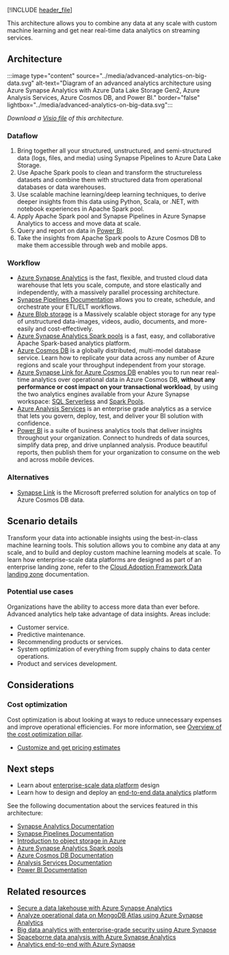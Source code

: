 [!INCLUDE [header_file](../../../includes/sol-idea-header.md)]

This architecture allows you to combine any data at any scale with custom machine learning and get near real-time data analytics on streaming services.

## Architecture

:::image type="content" source="../media/advanced-analytics-on-big-data.svg" alt-text="Diagram of an advanced analytics architecture using Azure Synapse Analytics with Azure Data Lake Storage Gen2, Azure Analysis Services, Azure Cosmos DB, and Power BI." border="false" lightbox="../media/advanced-analytics-on-big-data.svg":::

*Download a [Visio file](https://arch-center.azureedge.net/advanced-analytics-on-big-data.vsdx) of this architecture.*

### Dataflow

1. Bring together all your structured, unstructured, and semi-structured data (logs, files, and media) using Synapse Pipelines to Azure Data Lake Storage.
1. Use Apache Spark pools to clean and transform the structureless datasets and combine them with structured data from operational databases or data warehouses.
1. Use scalable machine learning/deep learning techniques, to derive deeper insights from this data using Python, Scala, or .NET, with notebook experiences in Apache Spark pool.
1. Apply  Apache Spark pool and Synapse Pipelines in Azure Synapse Analytics to access and move data at scale.
1. Query and report on data in [Power BI](/azure/analysis-services/analysis-services-connect-pbi).
1. Take the insights from Apache Spark pools to Azure Cosmos DB to make them accessible through web and mobile apps.

### Workflow

* [Azure Synapse Analytics](https://azure.microsoft.com/services/synapse-analytics) is the fast, flexible, and trusted cloud data warehouse that lets you scale, compute, and store elastically and independently, with a massively parallel processing architecture.
* [Synapse Pipelines Documentation](/azure/data-factory/concepts-pipelines-activities) allows you to create, schedule, and orchestrate your ETL/ELT workflows.
* [Azure Blob storage](https://azure.microsoft.com/services/storage/blobs) is a Massively scalable object storage for any type of unstructured data-images, videos, audio, documents, and more-easily and cost-effectively.
* [Azure Synapse Analytics Spark pools](/azure/synapse-analytics/spark/apache-spark-overview) is a fast, easy, and collaborative Apache Spark-based analytics platform.
* [Azure Cosmos DB](https://azure.microsoft.com/services/cosmos-db) is a globally distributed, multi-model database service. Learn how to replicate your data across any number of Azure regions and scale your throughput independent from your storage.
* [Azure Synapse Link for Azure Cosmos DB](/azure/cosmos-db/synapse-link) enables you to run near real-time analytics over operational data in Azure Cosmos DB, **without any performance or cost impact on your transactional workload**, by using the two analytics engines available from your Azure Synapse workspace: [SQL Serverless](/azure/synapse-analytics/sql/on-demand-workspace-overview) and [Spark Pools](/azure/synapse-analytics/spark/apache-spark-overview).
* [Azure Analysis Services](https://azure.microsoft.com/services/analysis-services) is an enterprise grade analytics as a service that lets you govern, deploy, test, and deliver your BI solution with confidence.
* [Power BI](https://powerbi.microsoft.com) is a suite of business analytics tools that deliver insights throughout your organization. Connect to hundreds of data sources, simplify data prep, and drive unplanned analysis. Produce beautiful reports, then publish them for your organization to consume on the web and across mobile devices.

### Alternatives

- [Synapse Link](/azure/cosmos-db/synapse-link) is the Microsoft preferred solution for analytics on top of Azure Cosmos DB data.

## Scenario details

Transform your data into actionable insights using the best-in-class machine learning tools. This solution allows you to combine any data at any scale, and to build and deploy custom machine learning models at scale. To learn how enterprise-scale data platforms are designed as part of an enterprise landing zone, refer to the [Cloud Adoption Framework Data landing zone](/azure/cloud-adoption-framework/scenarios/cloud-scale-analytics/architectures/data-landing-zone) documentation.

### Potential use cases

Organizations have the ability to access more data than ever before. Advanced analytics help take advantage of data insights. Areas include:

* Customer service.
* Predictive maintenance.
* Recommending products or services.
* System optimization of everything from supply chains to data center operations.
* Product and services development.

## Considerations

### Cost optimization

Cost optimization is about looking at ways to reduce unnecessary expenses and improve operational efficiencies. For more information, see [Overview of the cost optimization pillar](/azure/architecture/framework/cost/overview).

* [Customize and get pricing estimates](https://azure.com/e/96162a623bda4911bb8f631e317affc6)

## Next steps

* Learn about [enterprise-scale data platform](/azure/cloud-adoption-framework/scenarios/cloud-scale-analytics/architectures/data-landing-zone) design
* Learn how to design and deploy an [end-to-end data analytics](/azure/architecture/example-scenario/dataplate2e/data-platform-end-to-end) platform

See the following documentation about the services featured in this architecture:

* [Synapse Analytics Documentation](/azure/sql-data-warehouse)
* [Synapse Pipelines Documentation](/azure/data-factory/concepts-pipelines-activities)
* [Introduction to object storage in Azure](/azure/storage/blobs/storage-blobs-introduction)
* [Azure Synapse Analytics Spark pools](/azure/synapse-analytics/spark/apache-spark-overview)
* [Azure Cosmos DB Documentation](/azure/cosmos-db)
* [Analysis Services Documentation](/azure/analysis-services)
* [Power BI Documentation](/power-bi)

## Related resources

* [Secure a data lakehouse with Azure Synapse Analytics](/azure/architecture/example-scenario/analytics/secure-data-lakehouse-synapse)
* [Analyze operational data on MongoDB Atlas using Azure Synapse Analytics](/azure/architecture/example-scenario/analytics/azure-synapse-analytics-integrate-mongodb-atlas)
* [Big data analytics with enterprise-grade security using Azure Synapse](/azure/architecture/solution-ideas/articles/big-data-analytics-enterprise-grade-security)
* [Spaceborne data analysis with Azure Synapse Analytics](/azure/architecture/industries/aerospace/geospatial-processing-analytics)
* [Analytics end-to-end with Azure Synapse](/azure/architecture/example-scenario/dataplate2e/data-platform-end-to-end)
